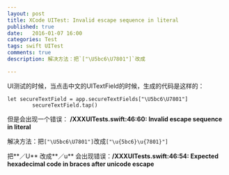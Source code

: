 ```yaml
---
layout: post
title: XCode UITest: Invalid escape sequence in literal
published: true
date:   2016-01-07 16:00
categories: Test
tags: swift UITest
comments: true
description: 解决方法：把`["\U5bc6\U7801"]`改成

---
```


UI测试的时候，当点击中文的UITextField的时候，生成的代码是这样的：

```
let secureTextField = app.secureTextFields["\U5bc6\U7801"]
        secureTextField.tap()
```
但是会出现一个错误：
        **/XXXUITests.swift:46:60: Invalid escape sequence in literal**
        
解决方法：把`["\U5bc6\U7801"]`改成`["\u{5bc6}\u{7801}"]`

把**／U** 改成**／u** 会出现错误：**/XXXUITests.swift:46:54: Expected hexadecimal code in braces after unicode escape**
